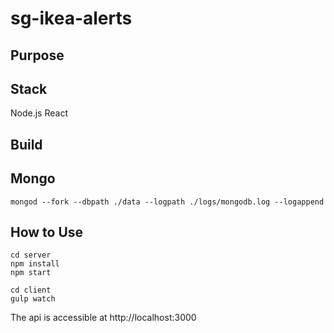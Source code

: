 # sg-ikea-alerts


## Purpose

## Stack
Node.js
React

## Build

## Mongo
```
mongod --fork --dbpath ./data --logpath ./logs/mongodb.log --logappend
```
## How to Use
```
cd server
npm install
npm start

cd client
gulp watch
```


The api is accessible at http://localhost:3000
